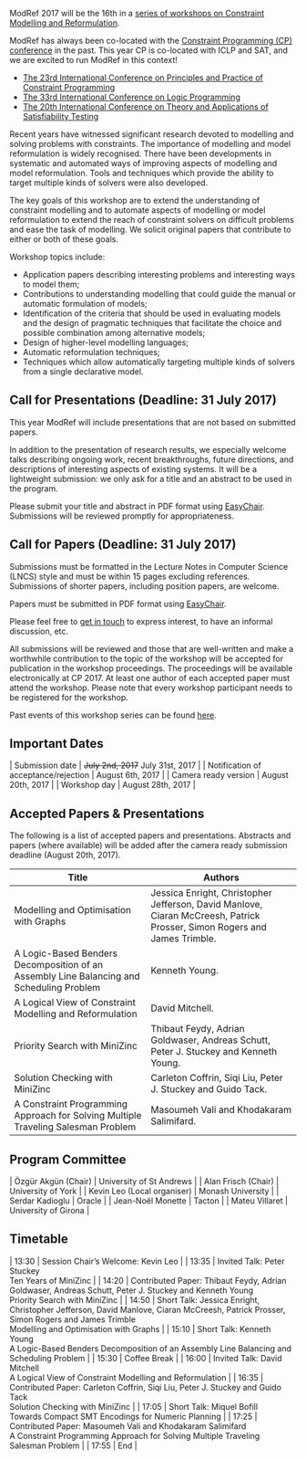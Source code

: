 

ModRef 2017 will be the 16th in a [series of workshops on Constraint Modelling and Reformulation](https://www-users.cs.york.ac.uk/~frisch/ModRef/).

ModRef has always been co-located with the [Constraint Programming (CP) conference](http://www.a4cp.org/events/cp-conference-series) in the past.
This year CP is co-located with ICLP and SAT, and we are excited to run ModRef in this context!

- [The 23rd International Conference on Principles and Practice of Constraint Programming](http://sat2017.gitlab.io/)
- [The 33rd International Conference on Logic Programming](http://iclp17.a4lp.org/)
- [The 20th International Conference on Theory and Applications of Satisfiability Testing](http://cp2017.a4cp.org/)


Recent years have witnessed significant research devoted to modelling and solving problems with constraints.
The importance of modelling and model reformulation is widely recognised.
There have been developments in systematic and automated ways of improving aspects of modelling and model reformulation.
Tools and techniques which provide the ability to target multiple kinds of solvers were also developed.

The key goals of this workshop are
to extend the understanding of constraint modelling and
to automate aspects of modelling or model reformulation to extend the reach of constraint solvers on difficult problems and ease the task of modelling.
We solicit original papers that contribute to either or both of these goals.

Workshop topics include:

- Application papers describing interesting problems and interesting ways to model them;
- Contributions to understanding modelling that could guide the manual or automatic formulation of models;
- Identification of the criteria that should be used in evaluating models and the design of pragmatic techniques that facilitate the choice and possible combination among alternative models;
- Design of higher-level modelling languages;
- Automatic reformulation techniques;
- Techniques which allow automatically targeting multiple kinds of solvers from a single declarative model.


## Call for Presentations (Deadline: 31 July 2017)

This year ModRef will include presentations that are not based on submitted papers.

In addition to the presentation of research results, we especially welcome talks describing ongoing work, recent breakthroughs, future directions, and descriptions of interesting aspects of existing systems. It will be a lightweight submission: we only ask for a title and an abstract to be used in the program.

Please submit your title and abstract in PDF format using [EasyChair](http://www.easychair.org/conferences/?conf=modref2017). Submissions will be reviewed promptly for appropriateness.


## Call for Papers (Deadline: 31 July 2017)

Submissions must be formatted in the Lecture Notes in Computer Science (LNCS) style and must be within 15 pages excluding references.
Submissions of shorter papers, including position papers, are welcome.

Papers must be submitted in PDF format using [EasyChair](http://www.easychair.org/conferences/?conf=modref2017).

Please feel free to [get in touch](mailto:ozgur.akgun@st-andrews.ac.uk) to express interest, to have an informal discussion, etc.

All submissions will be reviewed and those that are well-written and make a worthwhile contribution to the topic of the workshop will be accepted for publication in the workshop proceedings.
The proceedings will be available electronically at CP 2017.
At least one author of each accepted paper must attend the workshop.
Please note that every workshop participant needs to be registered for the workshop.

Past events of this workshop series can be found [here](https://www-users.cs.york.ac.uk/~frisch/ModRef/).


## Important Dates

| Submission date                      | <strike>July 2nd, 2017</strike> July 31st, 2017  |
| Notification of acceptance/rejection | August 6th, 2017 |
| Camera ready version                 | August 20th, 2017 |
| Workshop day                         | August 28th, 2017 |


## Accepted Papers & Presentations

The following is a list of accepted papers and presentations.
Abstracts and papers (where available) will be added after the camera ready submission deadline (August 20th, 2017).

| Title | Authors |
| ----- | ------- |
| Modelling and Optimisation with Graphs | Jessica Enright, Christopher Jefferson, David Manlove, Ciaran McCreesh, Patrick Prosser, Simon Rogers and James Trimble. |
| A Logic-Based Benders Decomposition of an Assembly Line Balancing and Scheduling Problem | Kenneth Young. |
| A Logical View of Constraint Modelling and Reformulation | David Mitchell. |
| Priority Search with MiniZinc | Thibaut Feydy, Adrian Goldwaser, Andreas Schutt, Peter J. Stuckey and Kenneth Young. |
| Solution Checking with MiniZinc | Carleton Coffrin, Siqi Liu, Peter J. Stuckey and Guido Tack. |
| A Constraint Programming Approach for Solving Multiple Traveling Salesman Problem | Masoumeh Vali and Khodakaram Salimifard. |


## Program Committee


| Özgür Akgün (Chair)           | University of St Andrews |
| Alan Frisch (Chair)           | University of York       |
| Kevin Leo (Local organiser)   | Monash University        |
| Serdar Kadioglu               | Oracle                   |
| Jean-Noël Monette             | Tacton                   |
| Mateu Villaret                | University of Girona     |


## Timetable

| 13:30 | Session Chair’s Welcome: Kevin Leo |
| 13:35 | Invited Talk: Peter Stuckey <br> Ten Years of MiniZinc |
| 14:20 | Contributed Paper: Thibaut Feydy, Adrian Goldwaser, Andreas Schutt, Peter J. Stuckey and Kenneth Young <br> Priority Search with MiniZinc |
| 14:50 | Short Talk: Jessica Enright, Christopher Jefferson, David Manlove, Ciaran McCreesh, Patrick Prosser, Simon Rogers and James Trimble <br> Modelling and Optimisation with Graphs |
| 15:10 | Short Talk: Kenneth Young <br> A Logic-Based Benders Decomposition of an Assembly Line Balancing and Scheduling Problem |
| 15:30 | Coffee Break |
| 16:00 | Invited Talk: David Mitchell <br> A Logical View of Constraint Modelling and Reformulation |
| 16:35 | Contributed Paper: Carleton Coffrin, Siqi Liu, Peter J. Stuckey and Guido Tack <br> Solution Checking with MiniZinc |
| 17:05 | Short Talk: Miquel Bofill <br> Towards Compact SMT Encodings for Numeric Planning |
| 17:25 | Contributed Paper: Masoumeh Vali and Khodakaram Salimifard <br> A Constraint Programming Approach for Solving Multiple Traveling Salesman Problem |
| 17:55 | End |
